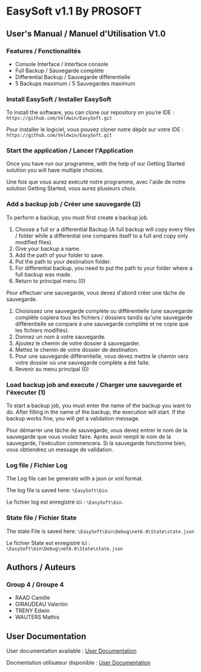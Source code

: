 # EasySoft v1.1 By PROSOFT

## User's Manual / Manuel d'Utilisation V1.0

### Features / Fonctionalités

- Console Interface / Interface console
- Full Backup / Sauvegarde complète
- Differential Backup / Sauvegarde différentielle
- 5 Backups maximum / 5 Sauvegardes maximum

### Install EasySoft / Installer EasySoft

To install the software, you can clone our repository on you're IDE : `https://github.com/Veldwin/EasySoft.git`

Pour installer le logiciel, vous pouvez cloner notre dépôt sur votre IDE : `https://github.com/Veldwin/EasySoft.git`

### Start the application / Lancer l'Application

Once you have run our programme, with the help of our Getting Started solution you will have multiple choices.

Une fois que vous aurez exécuté notre programme, avec l'aide de notre solution Getting Started, vous aurez plusieurs choix.

### Add a backup job / Créer une sauvegarde (2)

To perform a backup, you must first create a backup job.

  1) Choose a full or a differential Backup (A full backup will copy every files / folder while a differential one compares itself to a full and copy only modified files).
  2) Give your backup a name.
  3) Add the path of your folder to save.
  4) Put the path to your destination folder.
  5) For differential backup, you need to put the path to your folder where a full backup was made.
  6) Return to principal menu (0)

Pour effectuer une sauvegarde, vous devez d'abord créer une tâche de sauvegarde.

  1) Choisissez une sauvegarde complète ou différentielle (une sauvegarde complète copiera tous les fichiers / dossiers tandis qu'une sauvegarde différentielle se compare à une sauvegarde complète et ne copie que les fichiers modifiés).
  2) Donnez un nom à votre sauvegarde.
  3) Ajoutez le chemin de votre dossier à sauvegarder.
  4) Mettez le chemin de votre dossier de destination.
  5) Pour une sauvegarde différentielle, vous devez mettre le chemin vers votre dossier où une sauvegarde complète a été faite.
  6) Revenir au menu principal (0)

### Load backup job and execute / Charger une sauvegarde et l'éxecuter (1)

To start a backup job, you must enter the name of the backup you want to do.
After filling in the name of the backup, the execution will start. If the backup works fine, you will get a validation message.

Pour démarrer une tâche de sauvegarde, vous devez entrer le nom de la sauvegarde que vous voulez faire.
Après avoir rempli le nom de la sauvegarde, l'exécution commencera. Si la sauvegarde fonctionne bien, vous obtiendrez un message de validation.

### Log file / Fichier Log

The Log file can be generate with a json or xml format.

The log file is saved here: `\EasySoft\bin`. 

Le fichier log est enregistré ici : `\EasySoft\bin`.

### State file / Fichier State

The state File is saved here: `\EasySoft\bin\Debug\net6.0\State\state.json`

Le fichier State est enregistré ici : `\EasySoft\bin\Debug\net6.0\State\state.json`

## Authors / Auteurs

### Group 4 / Groupe 4

- RAAD Camille
- GIRAUDEAU Valentin
- TRENY Edwin
- WAUTERS Mathis

## User Documentation

User documentation available : [User Documentation](https://github.com/Veldwin/EasySoft/blob/master/V1/UserDocumentation.md)

Docmentation utilisateur disponible : [User Documentation](https://github.com/Veldwin/EasySoft/blob/master/V1/UserDocumentation.md)
